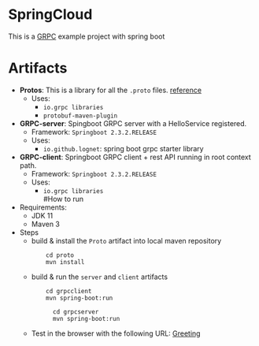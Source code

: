 # SpringCloud
This is a [GRPC](https://grpc.io/) example project with spring boot

# Artifacts    
* **Protos**: This is a library for all the `.proto` files. [reference](https://developers.google.com/protocol-buffers/docs/proto3)
    * Uses: 
        * `io.grpc libraries`
        * `protobuf-maven-plugin`
* **GRPC-server**: Spingboot GRPC server with a HelloService registered.
    * Framework: `Springboot 2.3.2.RELEASE`
    * Uses:
        * `io.github.lognet`: spring boot grpc starter library
* **GRPC-client**: Springboot GRPC client + rest API running in root context path.
    * Framework: `Springboot 2.3.2.RELEASE`
    * Uses:
        * `io.grpc libraries`           
#How to run
* Requirements:
    * JDK 11
    * Maven 3
* Steps
    * build & install the `Proto` artifact into local maven repository 
        ```
            cd proto
            mvn install
        ```
    * build & run the `server` and `client` artifacts 
        ```
            cd grpcclient
            mvn spring-boot:run
      ```
      ```
            cd grpcserver
            mvn spring-boot:run
        ```  
    * Test in the browser with the following URL: [Greeting](http://localhost:8081/?firstName=John&lastName=Doe)